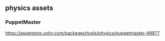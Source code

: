 ## physics assets


### PuppetMaster
https://assetstore.unity.com/packages/tools/physics/puppetmaster-48977
